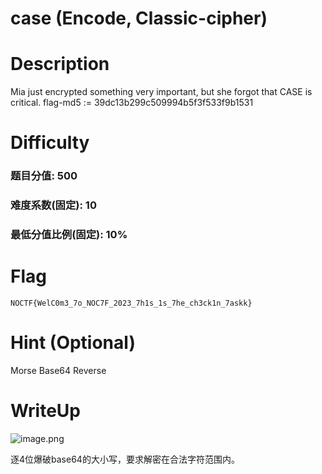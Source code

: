 # case (Encode, Classic-cipher)

# Description
Mia just encrypted something very important, but she forgot that CASE is critical.
flag-md5 := 39dc13b299c509994b5f3f533f9b1531

# Difficulty
### 题目分值: 500
### 难度系数(固定): 10
### 最低分值比例(固定): 10%

# Flag
`NOCTF{WelC0m3_7o_NOC7F_2023_7h1s_1s_7he_ch3ck1n_7askk}`

# Hint (Optional)
Morse
Base64
Reverse

# WriteUp
![image.png](https://maybemia-1258606939.cos.ap-beijing.myqcloud.com/20231005162813.png)

逐4位爆破base64的大小写，要求解密在合法字符范围内。